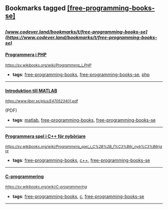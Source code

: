 ## Bookmarks tagged [[free-programming-books-se]](https://www.codever.land/search?q=[free-programming-books-se])

_<sup><sup>[www.codever.land/bookmarks/t/free-programming-books-se](https://www.codever.land/bookmarks/t/free-programming-books-se)</sup></sup>_
---
#### [Programmera i PHP](https://sv.wikibooks.org/wiki/Programmera_i_PHP)
_<sup>https://sv.wikibooks.org/wiki/Programmera_i_PHP</sup>_

* **tags**: [free-programming-books](../tagged/free-programming-books.md), [free-programming-books-se](../tagged/free-programming-books-se.md), [php](../tagged/php.md)
---
#### [Introduktion till MATLAB](https://www.liber.se/plus/E470523401.pdf)
_<sup>https://www.liber.se/plus/E470523401.pdf</sup>_

(PDF)
* **tags**: [matlab](../tagged/matlab.md), [free-programming-books](../tagged/free-programming-books.md), [free-programming-books-se](../tagged/free-programming-books-se.md)
---
#### [Programmera spel i C++ för nybörjare](https://sv.wikibooks.org/wiki/Programmera_spel_i_C%2B%2B_f%C3%B6r_nyb%C3%B6rjare)
_<sup>https://sv.wikibooks.org/wiki/Programmera_spel_i_C%2B%2B_f%C3%B6r_nyb%C3%B6rjare</sup>_

* **tags**: [free-programming-books](../tagged/free-programming-books.md), [c++](../tagged/c++.md), [free-programming-books-se](../tagged/free-programming-books-se.md)
---
#### [C-programmering](https://sv.wikibooks.org/wiki/C-programmering)
_<sup>https://sv.wikibooks.org/wiki/C-programmering</sup>_

* **tags**: [free-programming-books](../tagged/free-programming-books.md), [c](../tagged/c.md), [free-programming-books-se](../tagged/free-programming-books-se.md)
---
